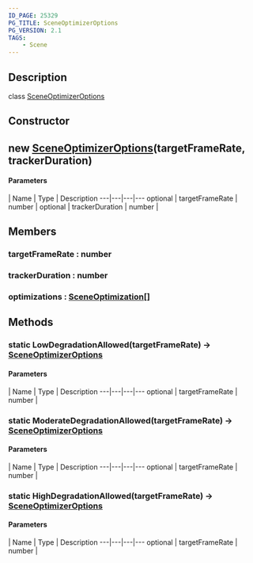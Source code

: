 ```yaml
---
ID_PAGE: 25329
PG_TITLE: SceneOptimizerOptions
PG_VERSION: 2.1
TAGS:
    - Scene
---
```

## Description

class [SceneOptimizerOptions](/classes/3.1/SceneOptimizerOptions)



## Constructor

## new [SceneOptimizerOptions](/classes/3.1/SceneOptimizerOptions)(targetFrameRate, trackerDuration)



#### Parameters
 | Name | Type | Description
---|---|---|---
optional | targetFrameRate | number | 
optional | trackerDuration | number | 
## Members

### targetFrameRate : number


### trackerDuration : number


### optimizations : [SceneOptimization](/classes/3.1/SceneOptimization)[]


## Methods

### static LowDegradationAllowed(targetFrameRate) &rarr; [SceneOptimizerOptions](/classes/3.1/SceneOptimizerOptions)



#### Parameters
 | Name | Type | Description
---|---|---|---
optional | targetFrameRate | number | 

### static ModerateDegradationAllowed(targetFrameRate) &rarr; [SceneOptimizerOptions](/classes/3.1/SceneOptimizerOptions)



#### Parameters
 | Name | Type | Description
---|---|---|---
optional | targetFrameRate | number | 

### static HighDegradationAllowed(targetFrameRate) &rarr; [SceneOptimizerOptions](/classes/3.1/SceneOptimizerOptions)



#### Parameters
 | Name | Type | Description
---|---|---|---
optional | targetFrameRate | number | 

